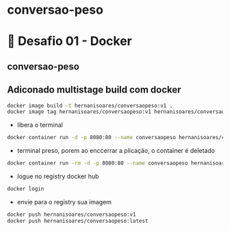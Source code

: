 # conversao-peso
# 🐳 Desafio 01 - Docker

## conversao-peso

## Adiconado multistage build com docker

``` sh
docker image build -t hernanisoares/conversaopeso:v1 .
docker image tag hernanisoares/conversaopeso:v1 hernanisoares/conversaopeso:latest
```

- libera o terminal
``` sh
docker container run -d -p 8080:80 --name conversaopeso hernanisoares/conversaopeso:v1
```

- terminal preso, porem ao enccerrar a plicação, o container é deletado
``` sh
docker container run -rm -d -p 8080:80 --name conversaopeso hernanisoares/conversaopeso:v1
```

- logue no registry docker hub

``` sh
docker login
```

- envie para o registry sua imagem

``` sh
docker push hernanisoares/conversaopeso:v1
docker push hernanisoares/conversaopeso:latest
```